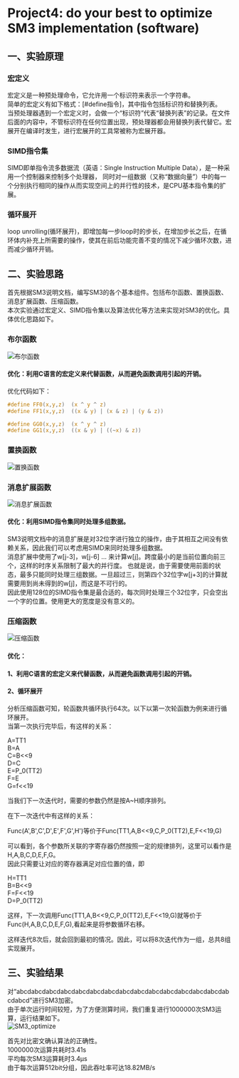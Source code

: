 # Project4: do your best to optimize SM3 implementation (software)
## 一、实验原理
### 宏定义
宏定义是一种预处理命令，它允许用一个标识符来表示一个字符串。<br>
简单的宏定义有如下格式：[#define指令]，其中指令包括标识符和替换列表。<br>
当预处理器遇到一个宏定义时，会做一个“标识符”代表“替换列表”的记录。在文件后面的内容中，不管标识符在任何位置出现，预处理器都会用替换列表代替它。宏展开在编译时发生，进行宏展开的工具常被称为宏展开器。

### SIMD指令集
SIMD即单指令流多数据流（英语：Single Instruction Multiple Data），是一种采用一个控制器来控制多个处理器，
同时对一组数据（又称“数据向量”）中的每一个分别执行相同的操作从而实现空间上的并行性的技术，是CPU基本指令集的扩展。

### 循环展开
loop unrolling(循环展开)，即增加每一步loop时的步长，在增加步长之后，在循环体内补充上所需要的操作，使其在前后功能完善不变的情况下减少循环次数，进而减少循环开销。

## 二、实验思路
首先根据SM3说明文档，编写SM3的各个基本组件。包括布尔函数、置换函数、消息扩展函数、压缩函数。<br>
本次实验通过宏定义、SIMD指令集以及算法优化等方法来实现对SM3的优化。具体优化思路如下。<br>

### 布尔函数
![布尔函数](https://github.com/hsgroup30num1/homework-group-30/assets/129477640/e772ff0b-6b1f-4977-83fe-54be8736e19c)

#### 优化：利用C语言的宏定义来代替函数，从而避免函数调用引起的开销。
优化代码如下：<br>
```c
#define FF0(x,y,z)  (x ^ y ^ z)
#define FF1(x,y,z)  ((x & y) | (x & z) | (y & z))

#define GG0(x,y,z)  (x ^ y ^ z)
#define GG1(x,y,z)  ((x & y) | ((~x) & z))
```
### 置换函数
![置换函数](https://github.com/hsgroup30num1/homework-group-30/assets/129477640/ac586d36-6ba1-4623-86d4-d7113773bec4)

### 消息扩展函数
![消息扩展函数](https://github.com/hsgroup30num1/homework-group-30/assets/129477640/e655a62a-f375-45da-bed5-60fe44d0fd0c)

#### 优化：利用SIMD指令集同时处理多组数据。
SM3说明文档中的消息扩展是对32位字进行独立的操作，由于其相互之间没有依赖关系，因此我们可以考虑用SIMD来同时处理多组数据。<br>
消息扩展中使用了w[j-3]，w[j-6] ... 来计算w[j]。跨度最小的是当前位置向前三个，这样的时序关系限制了最大的并行度。
也就是说，由于需要使用前面的状态，最多只能同时处理三组数据。一旦超过三，则第四个32位字w[j+3]的计算就需要用到尚未得到的w[j]，而这是不可行的。<br>
因此使用128位的SIMD指令集是最合适的，每次同时处理三个32位字，只会空出一个字的位置。使用更大的宽度是没有意义的。

### 压缩函数
![压缩函数](https://github.com/hsgroup30num1/homework-group-30/assets/129477640/d0bd4415-2d52-4c5f-b6a2-75607a7a944a)

#### 优化：
#### 1、利用C语言的宏定义来代替函数，从而避免函数调用引起的开销。
#### 2、循环展开

分析压缩函数可知，轮函数共循环执行64次。以下以第一次轮函数为例来进行循环展开。<br>
当第一次执行完毕后，有这样的关系：<br>

A=TT1<br>
B=A<br>
C=B<<9<br>
D=C<br>
E=P_0(TT2)<br>
F=E<br>
G=f<<19<br>

当我们下一次迭代时，需要的参数仍然是按A~H顺序排列。<br>

在下一次迭代中有这样的关系：<br>

Func(A',B',C',D',E',F',G',H')等价于Func(TT1,A,B<<9,C,P_0(TT2),E,F<<19,G)<br>

可以看到，各个参数所关联的字寄存器仍然按照一定的规律排列，这里可以看作是H,A,B,C,D,E,F,G。<br>
因此只需要让对应的寄存器满足对应位置的值，即<br>

H=TT1<br>
B=B<<9<br>
F=F<<19<br>
D=P_0(TT2)<br>

这样，下一次调用Func(TT1,A,B<<9,C,P_0(TT2),E,F<<19,G)就等价于Func(H,A,B,C,D,E,F,G),看起来是将参数循环右移。<br>

这样迭代8次后，就会回到最初的情况。因此，可以将8次迭代作为一组，总共8组实现展开。<br>

## 三、实验结果
对“abcdabcdabcdabcdabcdabcdabcdabcdabcdabcdabcdabcdabcdabcdabcdabcd”进行SM3加密。<br>
由于单次运行时间较短，为了方便测算时间，我们重复进行1000000次SM3运算，运行结果如下。<br>
![SM3_optimize](https://github.com/hsgroup30num1/homework-group-30/assets/129477640/18518f34-3307-46e4-b132-cb0cdfcfbccf)

首先对比密文确认算法的正确性。<br>
1000000次运算共耗时3.41s<br>
平均每次SM3运算耗时3.4μs<br>
由于每次运算512bit分组，因此吞吐率可达18.82MB/s<br>
